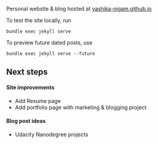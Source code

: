 Personal website & blog hosted at [yashika-nigam.github.io](https://yashika-nigam.github.io/)


To test the site locally, run
```
bundle exec jekyll serve
```

To preview future dated posts, use
```
bundle exec jekyll serve --future
```

## Next steps

#### Site improvements
- Add Resume page
- Add portfolio page with marketing & blogging project


#### Blog post ideas
- Udacity Nanodegree projects
